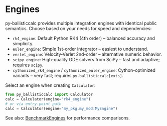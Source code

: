 # Engines

py-ballisticcalc provides multiple integration engines with identical public semantics. Choose based on your needs for speed and dependencies:

- `rk4_engine`: Default Python RK4 (4th order) – balanced accuracy and simplicity.
- `euler_engine`: Simple 1st-order integrator – easiest to understand.
- `verlet_engine`: Velocity-Verlet 2nd-order – alternative numeric behavior.
- `scipy_engine`: High-quality ODE solvers from SciPy – fast and adaptive; requires `scipy`.
- `cythonized_rk4_engine` / `cythonized_euler_engine`: Cython-optimized variants – very fast; requires `py-ballisticcalc[exts]`.

Select an engine when creating `Calculator`:

```python
from py_ballisticcalc import Calculator
calc = Calculator(engine="rk4_engine")
# or via entry-point path
calc = Calculator(engine="my_pkg.my_mod:MyEngine")
```

See also: [BenchmarkEngines](https://github.com/o-murphy/py_ballisticcalc/blob/main/doc/BenchmarkEngines.md) for performance comparisons.

